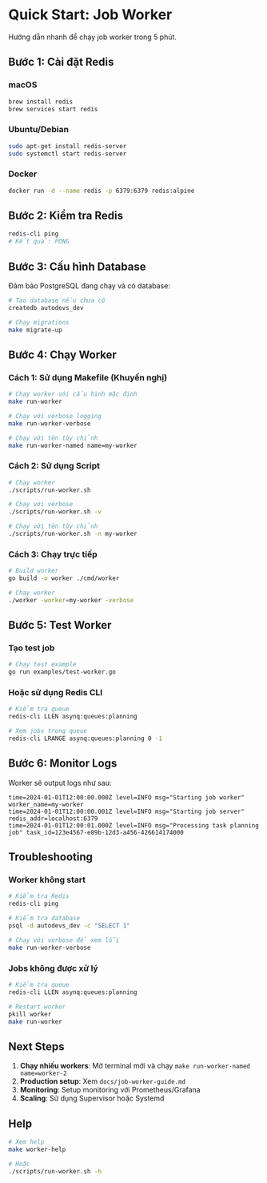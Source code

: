 # Quick Start: Job Worker

Hướng dẫn nhanh để chạy job worker trong 5 phút.

## Bước 1: Cài đặt Redis

### macOS

```bash
brew install redis
brew services start redis
```

### Ubuntu/Debian

```bash
sudo apt-get install redis-server
sudo systemctl start redis-server
```

### Docker

```bash
docker run -d --name redis -p 6379:6379 redis:alpine
```

## Bước 2: Kiểm tra Redis

```bash
redis-cli ping
# Kết quả: PONG
```

## Bước 3: Cấu hình Database

Đảm bảo PostgreSQL đang chạy và có database:

```bash
# Tạo database nếu chưa có
createdb autodevs_dev

# Chạy migrations
make migrate-up
```

## Bước 4: Chạy Worker

### Cách 1: Sử dụng Makefile (Khuyến nghị)

```bash
# Chạy worker với cấu hình mặc định
make run-worker

# Chạy với verbose logging
make run-worker-verbose

# Chạy với tên tùy chỉnh
make run-worker-named name=my-worker
```

### Cách 2: Sử dụng Script

```bash
# Chạy worker
./scripts/run-worker.sh

# Chạy với verbose
./scripts/run-worker.sh -v

# Chạy với tên tùy chỉnh
./scripts/run-worker.sh -n my-worker
```

### Cách 3: Chạy trực tiếp

```bash
# Build worker
go build -o worker ./cmd/worker

# Chạy worker
./worker -worker=my-worker -verbose
```

## Bước 5: Test Worker

### Tạo test job

```bash
# Chạy test example
go run examples/test-worker.go
```

### Hoặc sử dụng Redis CLI

```bash
# Kiểm tra queue
redis-cli LLEN asynq:queues:planning

# Xem jobs trong queue
redis-cli LRANGE asynq:queues:planning 0 -1
```

## Bước 6: Monitor Logs

Worker sẽ output logs như sau:

```
time=2024-01-01T12:00:00.000Z level=INFO msg="Starting job worker" worker_name=my-worker
time=2024-01-01T12:00:00.001Z level=INFO msg="Starting job server" redis_addr=localhost:6379
time=2024-01-01T12:00:01.000Z level=INFO msg="Processing task planning job" task_id=123e4567-e89b-12d3-a456-426614174000
```

## Troubleshooting

### Worker không start

```bash
# Kiểm tra Redis
redis-cli ping

# Kiểm tra database
psql -d autodevs_dev -c "SELECT 1"

# Chạy với verbose để xem lỗi
make run-worker-verbose
```

### Jobs không được xử lý

```bash
# Kiểm tra queue
redis-cli LLEN asynq:queues:planning

# Restart worker
pkill worker
make run-worker
```

## Next Steps

1. **Chạy nhiều workers**: Mở terminal mới và chạy `make run-worker-named name=worker-2`
2. **Production setup**: Xem `docs/job-worker-guide.md`
3. **Monitoring**: Setup monitoring với Prometheus/Grafana
4. **Scaling**: Sử dụng Supervisor hoặc Systemd

## Help

```bash
# Xem help
make worker-help

# Hoặc
./scripts/run-worker.sh -h
```

